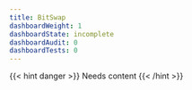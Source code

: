 ```yaml
---
title: BitSwap
dashboardWeight: 1
dashboardState: incomplete
dashboardAudit: 0
dashboardTests: 0
---
```


{{< hint danger >}}
Needs content
{{< /hint >}}